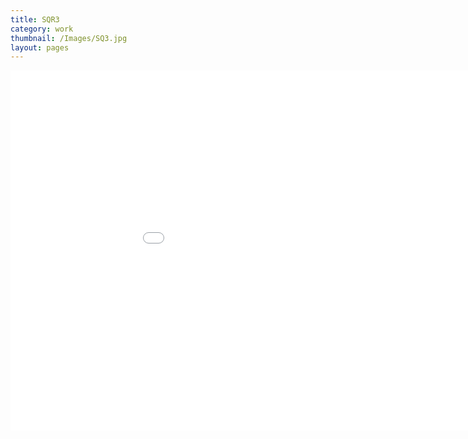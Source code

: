 ```yaml
---
title: SQR3
category: work
thumbnail: /Images/SQ3.jpg
layout: pages
---
```

<div style="text-align: center;">
<iframe src="//player.vimeo.com/video/107671745" width="1024" height="576" frameborder="0" webkitallowfullscreen mozallowfullscreen allowfullscreen></iframe>
</div>
